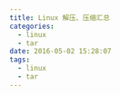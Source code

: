 ```yaml
---
title: Linux 解压、压缩汇总
categories:
  - linux
  - tar
date: 2016-05-02 15:28:07
tags:
  - linux
  - tar
---
```


